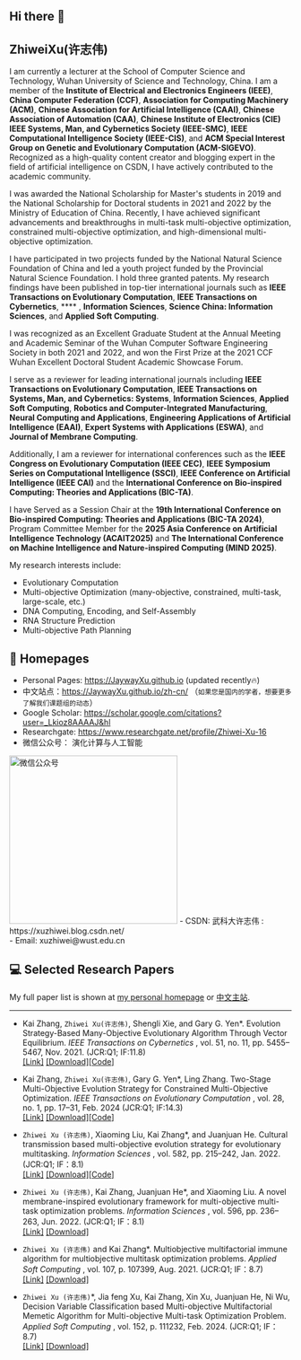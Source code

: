 ## Hi there 👋

<span class='anchor' id='about-me'></span>

## ZhiweiXu(许志伟)

I am currently a lecturer at the School of Computer Science and Technology, Wuhan University of Science and Technology, China. I am a member of the **Institute of Electrical and Electronics Engineers (IEEE)**, **China Computer Federation (CCF)**, **Association for Computing Machinery (ACM)**, **Chinese Association for Artificial Intelligence (CAAI)**, **Chinese Association of Automation (CAA)**, **Chinese Institute of Electronics (CIE)**  **IEEE Systems, Man, and Cybernetics Society (IEEE-SMC)**, **IEEE Computational Intelligence Society (IEEE-CIS)**, and **ACM Special Interest Group on Genetic and Evolutionary Computation (ACM-SIGEVO)**. Recognized as a high-quality content creator and blogging expert in the field of artificial intelligence on CSDN, I have actively contributed to the academic community.

I was awarded the National Scholarship for Master's students in 2019 and the National Scholarship for Doctoral students in 2021 and 2022 by the Ministry of Education of China. Recently, I have achieved significant advancements and breakthroughs in multi-task multi-objective optimization, constrained multi-objective optimization, and high-dimensional multi-objective optimization.

I have participated in two projects funded by the National Natural Science Foundation of China and led a youth project funded by the Provincial Natural Science Foundation. I hold three granted patents. My research findings have been published in top-tier international journals such as **IEEE Transactions on Evolutionary Computation**, **IEEE Transactions on Cybernetics**, **** , **Information Sciences**, **Science China: Information Sciences**, and **Applied Soft Computing**.

I was recognized as an Excellent Graduate Student at the Annual Meeting and Academic Seminar of the Wuhan Computer Software Engineering Society in both 2021 and 2022, and won the First Prize at the 2021 CCF Wuhan Excellent Doctoral Student Academic Showcase Forum.

I serve as a reviewer for leading international journals including **IEEE Transactions on Evolutionary Computation**, **IEEE Transactions on Systems, Man, and Cybernetics: Systems**, **Information Sciences**, **Applied Soft Computing**, **Robotics and Computer-Integrated Manufacturing**, **Neural Computing and Applications**, **Engineering Applications of Artificial Intelligence (EAAI)**, **Expert Systems with Applications (ESWA)**, and **Journal of Membrane Computing**.

Additionally, I am a reviewer for international conferences such as the **IEEE Congress on Evolutionary Computation (IEEE CEC)**, **IEEE Symposium Series on Computational Intelligence (SSCI)**, **IEEE Conference on Artificial Intelligence (IEEE CAI)** and the **International Conference on Bio-inspired Computing: Theories and Applications (BIC-TA)**.

I have Served as a Session Chair at the **19th International Conference on Bio-inspired Computing: Theories and Applications (BIC-TA 2024)**, Program Committee Member for the **2025 Asia Conference on Artificial Intelligence Technology (ACAIT2025)** and **The International Conference on Machine Intelligence and Nature-inspired Computing (MIND 2025)**.

My research interests include:

- Evolutionary Computation
- Multi-objective Optimization (many-objective, constrained, multi-task, large-scale, etc.)
- DNA Computing, Encoding, and Self-Assembly
- RNA Structure Prediction
- Multi-objective Path Planning

## 📎 Homepages
- Personal Pages: https://JaywayXu.github.io (updated recently🔥)
- 中文站点：https://JaywayXu.github.io/zh-cn/ （`如果您是国内的学者，想要更多了解我们课题组的动态`）
- Google Scholar: https://scholar.google.com/citations?user=_Lkioz8AAAAJ&hl
- Researchgate: https://www.researchgate.net/profile/Zhiwei-Xu-16
- 微信公众号： 演化计算与人工智能
<img src="images/Wechat.png" alt="微信公众号" style="width: 300px; height: auto;">
- CSDN: 武科大许志伟 : https://xuzhiwei.blog.csdn.net/
<br>
- Email: xuzhiwei@wust.edu.cn

## 💻 Selected Research Papers
My full paper list is shown at [my personal homepage](https://JaywayXu.github.io/) or [中文主站](https://JaywayXu.github.io/zh-cn/).

---
- Kai Zhang, `Zhiwei Xu(许志伟)`, Shengli Xie, and Gary G. Yen\*. Evolution Strategy-Based Many-Objective Evolutionary Algorithm Through Vector Equilibrium. *IEEE Transactions on Cybernetics* , vol. 51, no. 11, pp. 5455–5467, Nov. 2021. (JCR:Q1; IF:11.8)  
[[Link]](https://ieeexplore.ieee.org/document/8955947/) [[Download]](https://jaywayxu.github.io/PDF/MaOES.pdf)[[Code]](https://github.com/MaOEA/MaOES)

- Kai Zhang, `Zhiwei Xu(许志伟)`, Gary G. Yen\*, Ling Zhang. Two-Stage Multi-Objective Evolution Strategy for Constrained Multi-Objective Optimization. *IEEE Transactions on Evolutionary Computation* , vol. 28, no. 1, pp. 17–31, Feb. 2024 (JCR:Q1; IF:14.3)  
[[Link]](https://ieeexplore.ieee.org/document/9869698) [[Download]](https://jaywayxu.github.io/PDF/CMOES.pdf)[[Code]](https://github.com/MaOEA/CMOES)

- `Zhiwei Xu (许志伟)`, Xiaoming Liu, Kai Zhang\*, and Juanjuan He. Cultural transmission based multi-objective evolution strategy for evolutionary multitasking. *Information Sciences* , vol. 582, pp. 215–242, Jan. 2022. (JCR:Q1; IF：8.1)  
[[Link]](https://www.sciencedirect.com/science/article/pii/S0020025521009282) [[Download]](https://jaywayxu.github.io/PDF/CT_EMT_MOES.pdf)[[Code]](https://github.com/Asurada2015/CT-EMT-MOES)

- `Zhiwei Xu (许志伟)`, Kai Zhang, Juanjuan He\*, and Xiaoming Liu. A novel membrane-inspired evolutionary framework for multi-objective multi-task optimization problems. *Information Sciences* , vol. 596, pp. 236–263, Jun. 2022. (JCR:Q1; IF：8.1)  
[[Link]](https://www.sciencedirect.com/science/article/pii/S002002552200216X) [[Download]](https://jaywayxu.github.io/PDF/EMT-MOMIEA.pdf)

- `Zhiwei Xu (许志伟)` and Kai Zhang\*. Multiobjective multifactorial immune algorithm for multiobjective multitask optimization problems. *Applied Soft Computing* , vol. 107, p. 107399, Aug. 2021. (JCR:Q1; IF：8.7)  
[[Link]](https://www.sciencedirect.com/science/article/pii/S1568494621003227) [[Download]](https://jaywayxu.github.io/PDF/MOMFIA.pdf)

- `Zhiwei Xu (许志伟)`\*, Jia feng Xu, Kai Zhang, Xin Xu, Juanjuan He, Ni Wu, Decision Variable Classification based Multi-objective Multifactorial Memetic Algorithm for Multi-objective Multi-task Optimization Problem. *Applied Soft Computing* , vol. 152, p. 111232, Feb. 2024. (JCR:Q1; IF：8.7)  
[[Link]](https://www.sciencedirect.com/science/article/pii/S1568494624000061) [[Download]](https://jaywayxu.github.io/PDF/HMOMFMA.pdf)


<!--
**JaywayXu/JaywayXu** is a ✨ _special_ ✨ repository because its `README.md` (this file) appears on your GitHub profile.

Here are some ideas to get you started:

- 🔭 I’m currently working on ...
- 🌱 I’m currently learning ...
- 👯 I’m looking to collaborate on ...
- 🤔 I’m looking for help with ...
- 💬 Ask me about ...
- 📫 How to reach me: ...
- 😄 Pronouns: ...
- ⚡ Fun fact: ...
-->
